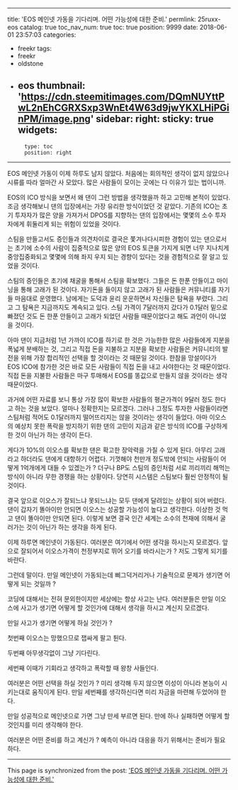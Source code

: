 
---
title: 'EOS 메인넷 가동을 기다리며. 어떤 가능성에 대한 준비.'
permlink: 25ruxx-eos
catalog: true
toc_nav_num: true
toc: true
position: 9999
date: 2018-06-01 23:57:03
categories:
- freekr
tags:
- freekr
- oldstone
- eos
thumbnail: 'https://cdn.steemitimages.com/DQmNUYttPwL2nEhCGRXSxp3WnEt4W63d9jwYKXLHiPGinPM/image.png'
sidebar:
    right:
        sticky: true
widgets:
    -
        type: toc
        position: right
---


EOS 메인넷 가동이 이제 하루도 남지 않았다. 처음에는 회의적인 생각이 없지 않았으나 시류를 따라 얼마간 사 모았다. 많은 사람들이 모이는 곳에는 다 이유가 있는 법이니까.

EOS의 ICO 방식을 보면서 왜 댄이 그런 방법을 생각했을까 하고 고민해 본적이 있었다. 조금 생각해보니 댄의 입장에서는 가장 유리한 방식이었던 것 같았다. 기존의  ICO는 초기 투자자가 많은 양을 가져가서  DPOS를 지향하는 댄의 입장에서는 몇몇의 소수 투자자에게 휘둘리게 되는 위험이 있었을 것이다. 

스팀을 만들고서도 증인들과 의견차이로 결국은 쫓겨나다시피한 경험이 있는 댄으로서는 초기에 소수의 사람이 집중적으로 많은 양의 EOS 토큰을 가지게 되면 너무 지나치게 중앙집중화되고 몇몇에 의해 좌지 우지 되는 경향이 있다는 것을 경험적으로 잘 알고 있었을 것이다. 

스팀의 증인들은 초기에 채굴을 통해서 스팀을 확보했다. 그들은 돈 한푼 안들이고 마이닝을 통해 고래가 된 것이다. 자기돈을 들이지 않고 고래가 된 사람들은 커뮤니티를 자기들 마음대로 운영했다. 남에게는 도덕과 윤리 운운하면서 자신들은 탐욕을 부렸다. 그리고 그 탐욕은 지금까지도 계속되고 있다. 스팀 가격이 7달러까지 갔다가 0.1달러 밑으로 빠졌던 것도 돈 한푼 안들이고 고래가 되었던 사람들 때문이었다고 해도 과언이 아니었을 것이다.

아마 댄이 지금처럼 1년 가까이 ICO를 하기로 한 것은 가능한한 많은 사람들에게 지분을 폭넓게 분배하는 것, 그리고 직접 돈을 지불하고 지분을 확보한 사람들은 커뮤니티의 발전을 위해 가장 합리적인 선택을 할 것이라는 것 때문일 것이다. 한참을 망설이다가 EOS ICO에 참가한 것은 바로 모든 사람들이 직접 돈을 내고 사야한다는 것 때문이었다. 직접 돈을 지불한 사람들은 마구 투매해서  EOS를 똥값으로 만들지 않을 것이라는 생각 때문이었다.

과거에 어떤 자료를 보니 통상 가장 많이 확보한 사람들의 평균가격이 9달러 정도 한다고 하는 것을 보았다. 얼마나 정확한지는 모르겠다. 그러나 그정도 투자한 사람들이라면 스팀처럼 적어도 0.1달러까지 떨어뜨리지는 않을 것이라는 생각이 들었다. 아마 이오스의 예상치 못한 폭락을 방지하기 위한 댄의 고민이 지금과 같은  방식의 ICO를 구상하게 한 것이 아닌가 하는 생각이 든다.

게다가 10%의 이오스를 확보한 댄은 확고한 장악력을 가질 수 있게 된다. 아무리 고래라고 하더라도 댄에게 대항하기 어렵다. 기껏해야 천만개 정도밖에 안되는 사람들이 어떻게 1억개에게 대들 수 있겠는가 ?
더구나  BP도 스팀의 증인처럼 서로 끼리끼리 해먹는 방식이 아니라 무한 경쟁을 하는 상황이다. 당연히 시스템은 스팀보다 훨씬 안정적이 될 것이다. 

결국 앞으로 이오스가 잘되느냐 못되느냐는 모두 댄에게 달려있는 상황이 되어 버렸다. 댄이 갑자기 똘아이만 안되면 이오스는 성공할 가능성이 높다고 생각한다. 이상한 것 먹고 댄이 똘아이만 안되면 된다. 
이렇게 보면 결국 인간 세계는 소수의 천재에 의해서 굴러가는 것이 아닌가 하는 생각을 하게 된다. 

이제 하루면 메인넷이 가동된다. 여러분은 여기에서 어떤 생각을 하시는지 모르겠다. 앞으로 잘되어서  이오스가격이 천정부지로 뛰어 오기를 바라시는가 ? 저도 그렇게 되기를 바란다. 

그런데 말이다. 만일 메인넷이 가동되는데 삐그덕거리거나 기술적으로 문제가 생기면 어떻게 되는 것일까 ?

코딩에 대해서는 전혀 문외한이지만 세상에는 항상 사고는 난다. 여러분들은 만일 이오스에 사고가 생기면 어떻게 할 것인가에 대해서 생각을 하시고 계신지 모르겠다.

만일 사고가 생기면 어떻게 하실 것인가 ? 

첫번째 이오스는 망했으므로 잽싸게 팔고 튄다.

두번째 아무생각없이 그냥 기다린다.

세번째 이때가 기회라고 생각하고 폭락할 때 왕창 사들인다.

여러분은 어떤 선택을 하실 것인가 ? 미리 생각해 두지 않으면 이성이 아니라 본능이 시키는대로 움직이게 된다. 
만일 세번째를 생각하신다면 미리 자금을 마련해 두었어야 한다. 


만일 성공적으로 메인넷으로 가면 그냥 만세 부르면 된다. 만에 하나 실패하면 어떻게 할 것인지를 미리 생각해야 한다.

여러분은 어떤 준비를 하고 계신가 ? 예측이 아니라 대응을 하기 위해서는 준비가 필요하다.

- - -

This page is synchronized from the post: ['EOS 메인넷 가동을 기다리며. 어떤 가능성에 대한 준비.'](https://steemit.com/@oldstone/25ruxx-eos)
